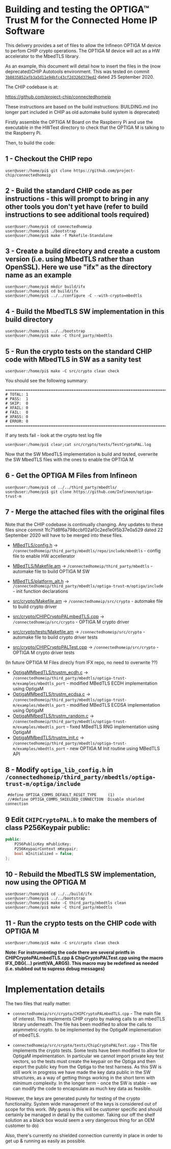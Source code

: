 # Building and testing the OPTIGA™ Trust M for the Connected Home IP Software


This delivery provides a set of files to allow the Infineon OPTIGA M device to perfom CHIP crypto operations. The OPTIGA M device will act as a HW accelerator to the MbedTLS library.

As an example, this document will detail how to insert the files in the (now deprecated)CHIP Autotools environment. This was tested on commit 
[`3b0835852afb3a5d11e94bfc43cf2d326d379ed2`](https://github.com/project-chip/connectedhomeip/tree/3b0835852afb3a5d11e94bfc43cf2d326d379ed2) dated 25 September 2020.

The CHIP codebase is at:
 
https://github.com/project-chip/connectedhomeip

These instructions are based on the build instructions: BUILDING.md (no longer part included in  CHIP as old automake build system is deprecated)

Firstly assemble the OPTIGA M Board on the Raspberry Pi and use the executable in the HWTest directory to check that the OPTIGA M is talking to the Raspberry Pi.

Then, to build the code:

## 1 -  Checkout the CHIP repo

```console
user@user:/home/pi$ git clone https://github.com/project-chip/connectedhomeip
```

## 2 - Build the standard CHIP code as per instructions - this will prompt to bring in any other tools you don't yet have (refer to build instructions to see additional tools required)

```console
user@user:/home/pi$ cd connectedhomeip
user@user:/home/pi$ ./bootstrap
user@user:/home/pi$ make -f Makefile-Standalone
```

## 3 - Create a build directory and create a custom version (i.e. using MbedTLS rather than OpenSSL). Here we use "ifx" as the directory name as an example

```console
user@user:/home/pi$ mkdir build/ifx
user@user:/home/pi$ cd build/ifx
user@user:/home/pi$ ../../configure -C --with-crypto=mbedtls
```

## 4 - Build the MbedTLS SW implementation in this build directory

```console
user@user:/home/pi$ ../../bootstrap
user@user:/home/pi$ make -C third_party/mbedtls 
```

## 5 - Run the crypto tests on the standard CHIP code with MbedTLS in SW as a sanity test

```console
user@user:/home/pi$ make -C src/crypto clean check
```

You should see the following summary:

```
============================================================================
# TOTAL: 1
# PASS:  1
# SKIP:  0
# XFAIL: 0
# FAIL:  0
# XPASS: 0
# ERROR: 0
============================================================================
```

If any tests fail - look at the crypto test log file

```console
user@user:/home/pi$ clear;cat src/crypto/tests/TestCryptoPAL.log
```

Now that the SW MbedTLS implementation is build and tested, overwrite the SW MbedTLS files with the ones to enable the OPTIGA M

## 6 - Get the OPTIGA M Files from Infineon 

```console
user@user:/home/pi$ cd ../../third_party/mbedtls/
user@user:/home/pi$ git clone https://github.com/Infineon/optiga-trust-m
```

## 7 - Merge the attached files with the original files

Note that the CHIP codebase is continually changing. Any updates to these files since commit 1fc71d8f6a798ccbf02af0c2ed1e0f5b37e0a529 dated 22 September 2020 will have to be merged into these files.

* [MBedTLS/config.h](MBedTLS/config.h) -> `/connectedhomeip/third_party/mbedtls/repo/include/mbedtls` - config file to enable HW accellerator
* [MBedTLS/Makefile.am](MBedTLS/Makefile.am) -> `/connectedhomeip/third_party/mbedtls` - automake file to build OPTIGA M SW
* [MBedTLS/platform_alt.h](MBedTLS/platform_alt.h) -> `/connectedhomeip/third_party/mbedtls/optiga-trust-m/optiga/include` - init function declarations

* [src/crypto/Makefile.am](src/crypto/Makefile.am) -> `/connectedhomeip/src/crypto` - automake file to build crypto driver
* [src/crypto/CHIPCryptoPALmbedTLS.cpp](src/crypto/CHIPCryptoPALmbedTLS.cpp) -> `/connectedhomeip/src/crypto` - OPTIGA M crypto driver
* [src/crypto/tests/Makefile.am](src/crypto/tests/Makefile.am) -> `/connectedhomeip/src/crypto` - automake file to build crypto driver tests
* [src/crypto/CHIPCryptoPALTest.cpp](src/crypto/CHIPCryptoPALTest.cpp) -> `/connectedhomeip/src/crypto` - OPTIGA M crypto driver tests

(In future OPTIGA M Files direcly from IFX repo, no need to overwrite ??)
* [OptigaMMbedTLS/trustm_ecdh.c](OptigaMMbedTLS/trustm_ecdh.c) -> `/connectedhomeip/third_party/mbedtls/optiga-trust-m/examples/mbedtls_port` - modified MBedTLS ECDH implementation using OptigaM
* [OptigaMMbedTLS/trustm_ecdsa.c](OptigaMMbedTLS/trustm_ecdsa.c) -> `/connectedhomeip/third_party/mbedtls/optiga-trust-m/examples/mbedtls_port` - modified MBedTLS ECDSA implementation using OptigaM
* [OptigaMMbedTLS/trustm_random.c](OptigaMMbedTLS/trustm_random.c) -> `/connectedhomeip/third_party/mbedtls/optiga-trust-m/examples/mbedtls_port` - fixed MBedTLS RNG implementation using OptigaM
* [OptigaMMbedTLS/trustm_init.c](OptigaMMbedTLS/trustm_init.c) -> `/connectedhomeip/third_party/mbedtls/optiga-trust-m/examples/mbedtls_port` - new OPTIGA M Init routine using MBedTLS API

## 8 - Modify `optiga_lib_config.h` in `/connectedhomeip/third_party/mbedtls/optiga-trust-m/optiga/include`

```
 #define OPTIGA_COMMS_DEFAULT_RESET_TYPE     (1)
 //#define OPTIGA_COMMS_SHIELDED_CONNECTION  Disable shielded connection
```

## 9 Edit `CHIPCryptoPAL.h` to make the members of class P256Keypair public:

```cpp
public:
    P256PublicKey mPublicKey;
    P256KeypairContext mKeypair;
    bool mInitialized = false;
};
```


## 10 - Rebuild the MbedTLS SW implementation, now using the OPTIGA M

```console
user@user:/home/pi$ cd ../../build/ifx
user@user:/home/pi$ ../../bootstrap 
user@user:/home/pi$ make -C third_party/mbedtls clean
user@user:/home/pi$ make -C third_party/mbedtls 
```

## 11 - Run the crypto tests on the CHIP code with OPTIGA M 

```console
user@user:/home/pi$ make -C src/crypto clean check
```

**Note: For instrumenting the code there are several printfs in CHIPCryptoPALmbedTLS.cpp & ChipCryptoPALTest.cpp using the macro IFX_DBG(...) printf(__VA_ARGS__). This macro may be redefined as needed (i.e. stubbed out to supress debug messages)**


# Implementation details

The two files that really matter:

- `connectedhomeip/src/crypto/CHIPCryptoPALmbedTLS.cpp` - The main file of interest. This implements CHIP crypto by making calls to an mbedTLS library underneath. The file has been modified to allow the calls to asymmetric crypto. to be implemented by the OptigaM implementation of mbedTLS.

- `connectedhomeip/src/crypto/tests/ChipCryptoPALTest.cpp` - This file implements the crypto tests. Some tests have been modified to allow for OptigaM impelmentation. In
particular we cannot import private key test vectors, so the tests must create the keypair on the Optiga and then export the public key from the Optiga to the test harness. As this SW is still work in progress we have made the key data public in the SW structures, as a way of getting things working in the short term with minimum complexity. In the longer term - once the SW is stable - we can modify the code to encapsulate as much key data as feasible.

However, the keys are generated purely for testing of the crypto functionality. System wide management of the keys is considered out of scope for this work. (My guess is this will be customer specific and should certainly be managed in detail by the customer. Taking our off the shelf solution as a black box would seem a very dangerous thing for an OEM customer to do)

Also, there's currently no shielded connection currently in place in order to get up & running as easily as possible.



